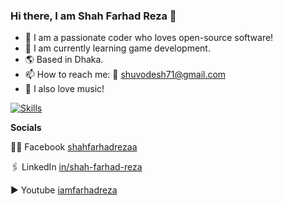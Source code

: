 ### Hi there, I am Shah Farhad Reza 👋

- 🔭 I am a passionate coder who loves open-source software!
- 🌱 I am currently learning game development.
- 🌎 Based in Dhaka.
- 📫 How to reach me: 📧 shuvodesh71@gmail.com
- 🎵 I also love music!

[![Skills](https://skillicons.dev/icons?i=cpp,cs,java,react,nodejs)](https://skillicons.dev)

**Socials**

👨‍💻 Facebook [shahfarhadrezaa](https://www.facebook.com/shahfarhadrezaa)

🖇️ LinkedIn [in/shah-farhad-reza](https://www.linkedin.com/in/shah-farhad-reza/)

▶️ Youtube [iamfarhadreza](https://www.youtube.com/@iamfarhadreza)
